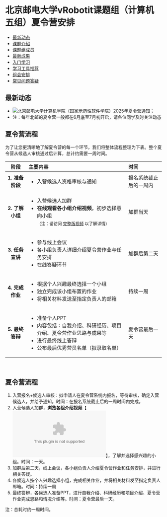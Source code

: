 # 北京邮电大学vRobotit课题组（计算机五组）夏令营安排
- [最新动态](#最新动态)
- [课题介绍](#课题介绍)
- [课题组成员](#课题组成员)
- [最新成果](#最新成果)
- [入门学习](#入门学习)
- [学习工具推荐](#学习工具推荐)
- [组会安排](#组会安排)
- [常见问题答疑](#常见问题答疑)



## 最新动态
- ![北京邮电大学计算机学院（国家示范性软件学院）2025年夏令营通知](https://github.com/woshidandan/IAA_Tutorial/assets/15050507/1ff2cf92-0555-418e-8d04-0c1588c480dd)；
- 注：每年北邮的夏令营一般都在6月底至7月初开启，请各位同学及时关注动态

## 夏令营流程

为了让您更清晰地了解夏令营的每一个环节，我们将整体流程整理为下表。整个夏令营从候选人审核通过后计算，总计约需要一周时间。

| **阶段** | **主要内容** | **时间** |
| :---: | :--- | :--- |
| **1. 准备阶段** | <ul><li>入营候选人资格审核与通知</li></ul> | 报名系统截止后的一周内 |
| **2. 了解小组** | <ul><li>入营候选人加群</li><li>**在线观看各小组介绍视频**，初步选择意向小组<br><sub>（注：请访问 [完整版视频](www.baidu.com) 以了解详情）</sub></li></ul> | 加群当天 |
| **3. 任务宣讲** | <ul><li>参与线上会议</li><li>各小组负责人详细介绍夏令营作业与任务安排</li><li>在线答疑环节</li></ul> | 加群后第二天 |
| **4. 完成作业** | <ul><li>根据个人兴趣最终选择一个小组</li><li>独立完成该小组布置的作业</li><li>将相关材料发送至指定负责人的邮箱</li></ul> | 持续一周 |
| **5. 最终答辩** | <ul><li>准备个人PPT</li><li>内容包括：自我介绍、科研经历、项目介绍、夏令营作业思路与成果等</li><li>进行最终线上答辩</li><li>公布最后优秀营员名单（拟录取名单）</li></ul> | 夏令营最后一天 |

<br>




## 夏令营流程
1. 入营报名+候选人审核：拟申请人在夏令营系统内报名，等待审核，确定入营候选人，并给予通知。时间：在报名系统截止后的一周时间内完成。
2. 入营候选人加群，**浏览各组介绍视频**【![请将视频地址保存至百度网盘，观看完整版视频](www.baidu.com)】，了解并选择感兴趣的小组。时间：一天。
3. 加群后第二天，线上会议，各小组负责人介绍夏令营作业和任务安排，并进行相关答疑。
4. 各候选人按个人兴趣选择小组，完成相关作业，并将相关材料发至指定负责人邮箱。时间：持续一周
5. 最终答辩，各候选人准备PPT，进行自我介绍、科研经历和项目介绍、夏令营作业完成思路和情况介绍等。时间：夏令营最后一天。

注：总耗时约一周时间。
